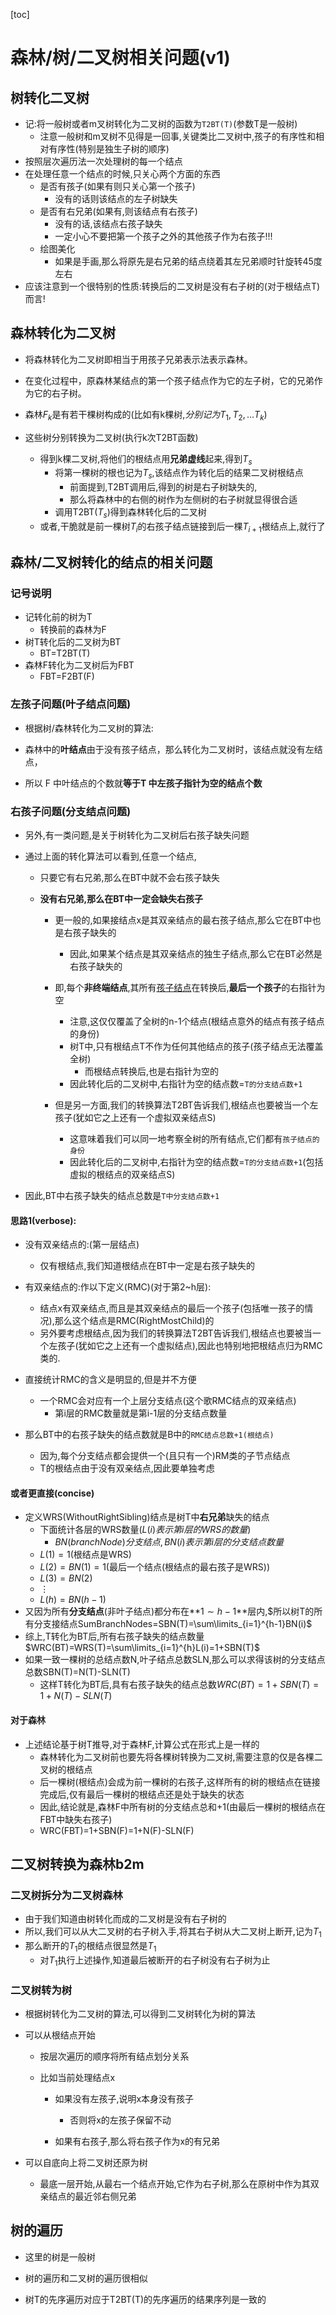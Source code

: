 [toc]

# 森林/树/二叉树相关问题(v1)

## 树转化二叉树

- 记:将一般树或者m叉树转化为二叉树的函数为`T2BT(T)`(参数T是一般树)
  - 注意一般树和m叉树不见得是一回事,关键类比二叉树中,孩子的有序性和相对有序性(特别是独生子树的顺序)
- 按照层次遍历法一次处理树的每一个结点
- 在处理任意一个结点的时候,只关心两个方面的东西
  - 是否有孩子(如果有则只关心第一个孩子)
    - 没有的话则该结点的左子树缺失
  - 是否有右兄弟(如果有,则该结点有右孩子)
    - 没有的话,该结点右孩子缺失
    - 一定小心不要把第一个孩子之外的其他孩子作为右孩子!!!
  - 绘图美化
    - 如果是手画,那么将原先是右兄弟的结点绕着其左兄弟顺时针旋转45度左右
- 应该注意到一个很特别的性质:转换后的二叉树是没有右子树的(对于根结点T)而言!





## 森林转化为二叉树

- 将森林转化为二叉树即相当于用孩子兄弟表示法表示森林。

- 在变化过程中，原森林某结点的第一个孩子结点作为它的左子树，它的兄弟作为它的右子树。

- 森林$F_k$是有若干棵树构成的(比如有k棵树,$分别记为T_1,T_2,...T_k$)
- 这些树分别转换为二叉树(执行k次T2BT函数)
  - 得到k棵二叉树,将他们的根结点用**兄弟虚线**起来,得到$T_s$
    - 将第一棵树的根也记为$T_s$,该结点作为转化后的结果二叉树根结点
      - 前面提到,T2BT调用后,得到的树是右子树缺失的,
      - 那么将森林中的右侧的树作为左侧树的右子树就显得很合适
    - 调用T2BT($T_s$)得到森林转化后的二叉树
  - 或者,干脆就是前一棵树$T_i$的右孩子结点链接到后一棵$T_{i+1}$根结点上,就行了

## 森林/二叉树转化的结点的相关问题

### 记号说明

- 记转化前的树为T
  - 转换前的森林为F
- 树T转化后的二叉树为BT
  - BT=T2BT(T)
- 森林F转化为二叉树后为FBT
  - FBT=F2BT(F)

### 左孩子问题(叶子结点问题)

- 根据树/森林转化为二叉树的算法:

- 森林中的**叶结点**由于没有孩子结点，那么转化为二叉树时，该结点就没有左结点，
- 所以 F 中叶结点的个数就**等于T 中左孩子指针为空的结点个数**

### 右孩子问题(分支结点问题)

- 另外,有一类问题,是关于树转化为二叉树后右孩子缺失问题

- 通过上面的转化算法可以看到,任意一个结点,

  - 只要它有右兄弟,那么在BT中就不会右孩子缺失

  - **没有右兄弟,那么在BT中一定会缺失右孩子**

    - 更一般的,如果接结点x是其双亲结点的最右孩子结点,那么它在BT中也是右孩子缺失的
      - 因此,如果某个结点是其双亲结点的独生子结点,那么它在BT必然是右孩子缺失的

    - 即,每个**非终端结点**,其所有<u>孩子结点</u>在转换后,**最后一个孩子**的右指针为空
      - 注意,这仅仅覆盖了全树的n-1个结点(根结点意外的结点有孩子结点的身份)
      - 树T中,只有根结点T不作为任何其他结点的孩子(孩子结点无法覆盖全树)
        - 而根结点转换后,也是右指针为空的
      - 因此转化后的二叉树中,右指针为空的结点数=`T的分支结点数+1`
    - 但是另一方面,我们的转换算法T2BT告诉我们,根结点也要被当一个左孩子(犹如它之上还有一个虚拟双亲结点S)
      - 这意味着我们可以同一地考察全树的所有结点,它们都有`孩子结点的身份`
      - 因此转化后的二叉树中,右指针为空的结点数=`T的分支结点数+1`(包括虚拟的根结点的双亲结点S)

- 因此,BT中右孩子缺失的结点总数是`T中分支结点数+1`

#### 思路1(verbose):

- 没有双亲结点的:(第一层结点)
  - 仅有根结点,我们知道根结点在BT中一定是右孩子缺失的
- 有双亲结点的:作以下定义(RMC)(对于第2~h层):
  - 结点x有双亲结点,而且是其双亲结点的最后一个孩子(包括唯一孩子的情况),那么这个结点是RMC(RightMostChild)的
  - 另外要考虑根结点,因为我们的转换算法T2BT告诉我们,根结点也要被当一个左孩子(犹如它之上还有一个虚拟结点),因此也特别地把根结点归为RMC类的.

- 直接统计RMC的含义是明显的,但是并不方便
  - 一个RMC会对应有一个上层分支结点(这个歌RMC结点的双亲结点)
    - 第i层的RMC数量就是第i-1层的分支结点数量

- 那么BT中的右孩子缺失的结点数就是B中的`RMC结点总数+1(根结点)`

  - 因为,每个分支结点都会提供一个(且只有一个)RM类的子节点结点
  - T的根结点由于没有双亲结点,因此要单独考虑

  

#### 或者更直接(concise)

- 定义WRS(WithoutRightSibling)结点是树T中**右兄弟**缺失的结点
  - 下面统计各层的WRS数量($L(i)表示第i层的WRS的数量$)
    - $BN(branchNode)分支结点,BN(i)表示第i层的分支结点数量$
  - $L(1)=1$(根结点是WRS)
  - $L(2)=BN(1)=1$(最后一个结点(根结点的最右孩子是WRS))
  - $L(3)=BN(2)$
  - $\vdots$
  - $L(h)=BN(h-1)$
- 又因为所有**分支结点**(非叶子结点)都分布在**$1\sim h-1$**层内,$所以树T的所有分支接结点SumBranchNodes=SBN(T)=\sum\limits_{i=1}^{h-1}BN(i)$
- 综上,T转化为BT后,所有右孩子缺失的结点数量$WRC(BT)=WRS(T)=\sum\limits_{i=1}^{h}L(i)=1+SBN(T)$
- 如果一致一棵树的总结点数N,叶子结点总数SLN,那么可以求得该树的分支结点总数SBN(T)=N(T)-SLN(T)
  - 这样T转化为BT后,具有右孩子缺失的结点总数$WRC(BT)=1+SBN(T)=1+N(T)-SLN(T)$

#### 对于森林

- 上述结论基于树T推导,对于森林F,计算公式在形式上是一样的
  - 森林转化为二叉树前也要先将各棵树转换为二叉树,需要注意的仅是各棵二叉树的根结点
  - 后一棵树(根结点)会成为前一棵树的右孩子,这样所有的树的根结点在链接完成后,仅有最后一棵树的根结点还是处于缺失的状态
  - 因此,结论就是,森林F中所有树的分支结点总和+1(由最后一棵树的根结点在FBT中缺失右孩子)
  - WRC(FBT)=1+SBN(F)=1+N(F)-SLN(F)

## 二叉树转换为森林b2m

### 二叉树拆分为二叉树森林

- 由于我们知道由树转化而成的二叉树是没有右子树的
- 所以,我们可以从大二叉树的右子树入手,将其右子树从大二叉树上断开,记为$T_1$
- 那么断开的$T_1$的根结点很显然是$T_1$
  - 对$T_1$执行上述操作,知道最后被断开的右子树没有右子树为止

### 二叉树转为树

- 根据树转化为二叉树的算法,可以得到二叉树转化为树的算法

- 可以从根结点开始

  - 按层次遍历的顺序将所有结点划分关系

  - 比如当前处理结点x

    - 如果没有左孩子,说明x本身没有孩子

      - 否则将x的左孩子保留不动

    - 如果有右孩子,那么将右孩子作为x的有兄弟

      

- 可以自底向上将二叉树还原为树

  - 最底一层开始,从最右一个结点开始,它作为右子树,那么在原树中作为其双亲结点的最近邻右侧兄弟

    

## 树的遍历

- 这里的树是一般树

- 树的遍历和二叉树的遍历很相似

- 树T的先序遍历对应于T2BT(T)的先序遍历的结果序列是一致的

  
